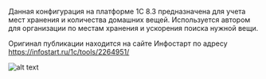 Данная конфигурация на платформе 1С 8.3 предназначена для учета мест хранения и количества домашних вещей. Используется автором для организации по местам хранения и ускорения поиска нужной вещи.

Оригинал публикации находится на сайте Инфостарт по адресу https://infostart.ru/1c/tools/2264951/

![alt text](https://infostart.ru/bitrix/templates/sandbox_empty/assets/tpl/abo/img/logo.svg)



